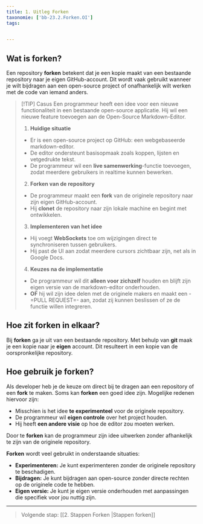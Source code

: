 ```yaml
---
title: 1. Uitleg Forken
taxonomie: ['bb-23.2.Forken.OI']
tags:

 
---
```


## Wat is forken?
Een repository **forken** betekent dat je een kopie maakt van een bestaande repository naar je eigen GitHub-account. Dit wordt vaak gebruikt wanneer je wilt bijdragen aan een open-source project of onafhankelijk wilt werken met de code van iemand anders.

> [!TIP] Casus
> Een programmeur heeft een idee voor een nieuwe functionaliteit in een bestaande open-source applicatie. Hij wil een nieuwe feature toevoegen aan de Open-Source Markdown-Editor.
>  
> 1. **Huidige situatie**  
>   - Er is een open-source project op GitHub: een webgebaseerde markdown-editor.  
>   - De editor ondersteunt basisopmaak zoals koppen, lijsten en vetgedrukte tekst.  
>   - De programmeur wil een **live samenwerking**-functie toevoegen, zodat meerdere gebruikers in realtime kunnen bewerken.  
>
> 2. **Forken van de repository**  
>   - De programmeur maakt een **fork** van de originele repository naar zijn eigen GitHub-account.  
>   - Hij **clonet** de repository naar zijn lokale machine en begint met ontwikkelen.  
>
> 3. **Implementeren van het idee**  
>   - Hij voegt **WebSockets** toe om wijzigingen direct te synchroniseren tussen gebruikers.  
>   - Hij past de UI aan zodat meerdere cursors zichtbaar zijn, net als in Google Docs.  
>
> 4. **Keuzes na de implementatie**  
>   - De programmeur wil dit **alleen voor zichzelf** houden en blijft zijn eigen versie van de markdown-editor onderhouden.  
>   - **OF** hij wil zijn idee delen met de originele makers en maakt een -=PULL REQUEST=- aan, zodat zij kunnen beslissen of ze de functie willen integreren.  

## Hoe zit forken in elkaar?
Bij **forken** ga je uit van een bestaande repository. Met behulp van **git** maak je een kopie naar je **eigen** account. Dit resulteert in een kopie van de oorspronkelijke repository.

## Hoe gebruik je forken?
Als developer heb je de keuze om direct bij te dragen aan een repository of een **fork** te maken. Soms kan **forken** een goed idee zijn. Mogelijke redenen hiervoor zijn:
- Misschien is het idee **te experimenteel** voor de originele repository.  
- De programmeur wil **eigen controle** over het project houden.  
- Hij heeft **een andere visie** op hoe de editor zou moeten werken.  

Door te **forken** kan de programmeur zijn idee uitwerken zonder afhankelijk te zijn van de originele repository. 

**Forken** wordt veel gebruikt in onderstaande situaties:
- **Experimenteren:** Je kunt experimenteren zonder de originele repository te beschadigen.  
- **Bijdragen:** Je kunt bijdragen aan open-source zonder directe rechten op de originele code te hebben.  
- **Eigen versie:** Je kunt je eigen versie onderhouden met aanpassingen die specifiek voor jou nuttig zijn.  

---

> Volgende stap: [[2. Stappen Forken |Stappen forken]]
